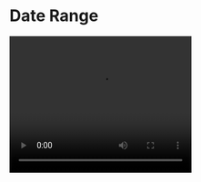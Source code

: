 # Date Range

  <video width="320" height="240" controls>
    <source src="https://github.com/GuilhermeOrtizDev/Date-Range/blob/main/2022-09-07%2014-35-29.mp4" type="video/mp4">
  </video>

